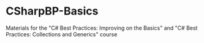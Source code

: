 # CSharpBP-Basics
Materials for the "C# Best Practices: Improving on the Basics" and "C# Best Practices: Collections and Generics" course
